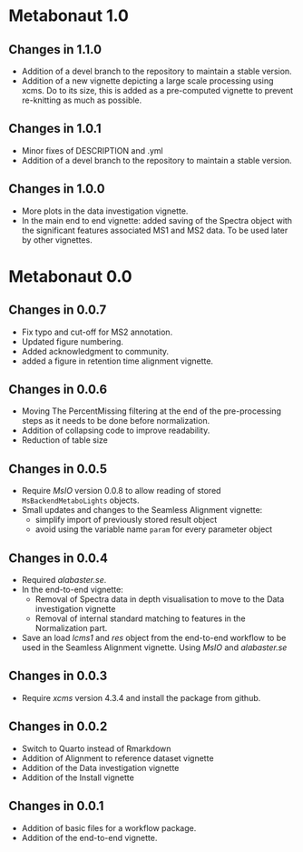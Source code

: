# Metabonaut 1.0

## Changes in 1.1.0

- Addition of a devel branch to the repository to maintain a stable version.
- Addition of a new vignette depicting a large scale processing using xcms.
  Do to its size, this is added as a pre-computed vignette to prevent re-knitting
  as much as possible.

## Changes in 1.0.1

- Minor fixes of DESCRIPTION and .yml
- Addition of a devel branch to the repository to maintain a stable version.

## Changes in 1.0.0

- More plots in the data investigation vignette.
- In the main end to end vignette: added saving of the Spectra object with the
  significant features associated MS1 and MS2 data. To be used later by other
  vignettes.


# Metabonaut 0.0

## Changes in 0.0.7

- Fix typo and cut-off for MS2 annotation.
- Updated figure numbering.
- Added acknowledgment to community.
- added a figure in retention time alignment vignette.

## Changes in 0.0.6

- Moving The PercentMissing filtering at the end of
  the pre-processing steps as it needs to be done
  before normalization.
- Addition  of collapsing code to improve readability.
- Reduction of table size

## Changes in 0.0.5

- Require *MsIO* version 0.0.8 to allow reading of stored
  `MsBackendMetaboLights` objects.
- Small updates and changes to the Seamless Alignment vignette:
  - simplify import of previously stored result object
  - avoid using the variable name `param` for every parameter object

## Changes in 0.0.4
- Required *alabaster.se*.
- In the end-to-end vignette:
  - Removal of Spectra data in depth visualisation to
    move to the Data investigation vignette
  - Removal of internal standard matching to features
    in the Normalization part.
- Save an load *lcms1* and *res* object from the end-to-end workflow
  to be used in the Seamless Alignment vignette. Using *MsIO* and
  *alabaster.se*

## Changes in 0.0.3
- Require *xcms* version 4.3.4 and install the package from github.

## Changes in 0.0.2
- Switch to Quarto instead of Rmarkdown
- Addition of Alignment to reference dataset vignette
- Addition of the Data investigation vignette
- Addition of the Install vignette

## Changes in 0.0.1
- Addition of basic files for a workflow package.
- Addition of the end-to-end vignette.
